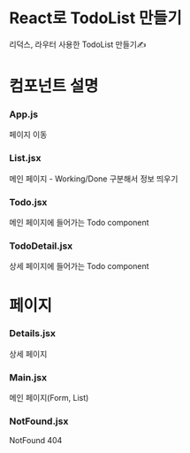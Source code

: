# React로 TodoList 만들기

리덕스, 라우터 사용한 TodoList 만들기✍

# 컴포넌트 설명

### App.js

페이지 이동

### List.jsx

메인 페이지 - Working/Done 구분해서 정보 띄우기

### Todo.jsx

메인 페이지에 들어가는 Todo component

### TodoDetail.jsx

상세 페이지에 들어가는 Todo component


# 페이지

### Details.jsx

상세 페이지

### Main.jsx

메인 페이지(Form, List)

### NotFound.jsx

NotFound 404
